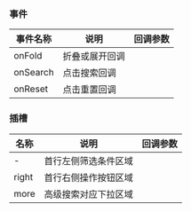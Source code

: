 ### 事件
| 事件名称     | 说明      | 回调参数 |
|----------|---------|------|
| onFold   | 折叠或展开回调 |      |
| onSearch | 点击搜索回调  |      |
| onReset  | 点击重置回调  |      |

### 插槽
| 名称    | 说明         | 回调参数 |
|-------|------------|------|
| -     | 首行左侧筛选条件区域 |      |
| right | 首行右侧操作按钮区域 |      |
| more  | 高级搜索对应下拉区域 |      |